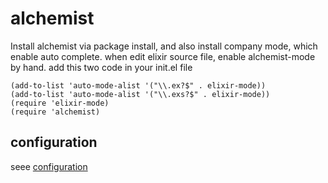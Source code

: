 # alchemist
Install alchemist via package install, and also install company mode, which enable auto complete.
when edit elixir source file, enable alchemist-mode by hand.
add this two code in your init.el file
```
(add-to-list 'auto-mode-alist '("\\.ex?$" . elixir-mode))
(add-to-list 'auto-mode-alist '("\\.exs?$" . elixir-mode))
(require 'elixir-mode)
(require 'alchemist)
```


## configuration
seee [configuration](https://alchemist.readthedocs.io/en/latest/configuration/)
